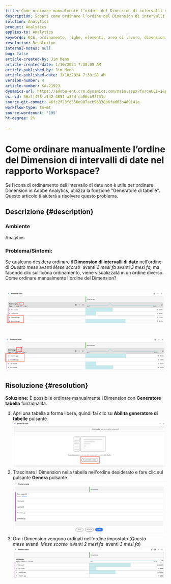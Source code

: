 ```yaml
---
title: Come ordinare manualmente l’ordine del Dimension di intervalli di date nel rapporto Workspace?
description: Scopri come ordinare l’ordine del Dimension di intervalli di date in Analytics. Utilizza la funzione "Generatore tabella".
solution: Analytics
product: Analytics
applies-to: Analytics
keywords: KCS, ordinamento, righe, elementi, area di lavoro, dimensioni, ordinamento, ordine, Adobe Analytics, intervallo di date, manualmente, report
resolution: Resolution
internal-notes: null
bug: false
article-created-by: Jim Menn
article-created-date: 1/10/2024 7:38:09 AM
article-published-by: Jim Menn
article-published-date: 1/10/2024 7:39:28 AM
version-number: 4
article-number: KA-21923
dynamics-url: https://adobe-ent.crm.dynamics.com/main.aspx?forceUCI=1&pagetype=entityrecord&etn=knowledgearticle&id=b0888530-8baf-ee11-a569-6045bd006268
exl-id: 36aff478-a142-4051-a55d-cb06cb93731c
source-git-commit: 46fc2f23fd556a987acb96338b6fad03b489141e
workflow-type: tm+mt
source-wordcount: '195'
ht-degree: 2%

---
```


# Come ordinare manualmente l’ordine del Dimension di intervalli di date nel rapporto Workspace?


Se l’icona di ordinamento dell’intervallo di date non è utile per ordinare i Dimension in Adobe Analytics, utilizza la funzione &quot;Generatore di tabelle&quot;. Questo articolo ti aiuterà a risolvere questo problema.

## Descrizione {#description}


### <b>Ambiente</b>

Analytics



### <b>Problema/Sintomi:</b>

Se qualcuno desidera ordinare il <b>Dimension di intervalli di date</b> nell&#39;ordine di *Questo mese* avanti *Mese scorso*  avanti *2 mesi fa* avanti *3 mesi fa,* ma facendo clic sull’icona ordinamento, viene visualizzata in un ordine diverso.
Come ordinare manualmente l&#39;ordine del Dimension?

 <br>![](assets/___b3888530-8baf-ee11-a569-6045bd006268___.png)<br> <br> <br>![](assets/___b7888530-8baf-ee11-a569-6045bd006268___.png)

## Risoluzione {#resolution}

<b>Soluzione:</b>
È possibile ordinare manualmente i Dimension con <b>Generatore tabella</b> funzionalità.

1. Apri una tabella a forma libera, quindi fai clic su <b>Abilita generatore di tabelle</b> pulsante ![](assets/d4eda136-2fcd-ed11-b597-6045bd006793.png)
2. Trascinare i Dimension nella tabella nell&#39;ordine desiderato e fare clic sul pulsante <b>Genera</b> pulsante![](assets/69497031-30cd-ed11-b597-6045bd006793.png)
3. Ora i Dimension vengono ordinati nell&#39;ordine impostato (*Questo mese* avanti  *Mese scorso*  avanti *2 mesi fa*  avanti *3 mesi fa*)![](assets/efb1744a-30cd-ed11-b597-6045bd006793.png)
